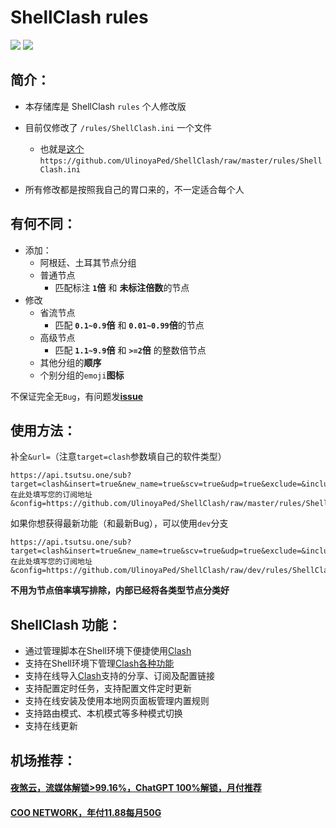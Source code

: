 # ShellClash rules

[![](https://img.shields.io/github/release/Dreamacro/Clash.svg?style=flat-square&label=Clash)](https://github.com/Dreamacro/clash/releases)
[![](https://img.shields.io/github/release/juewuy/ShellClash.svg?style=flat-square&label=ShellClash&colorB=green)](https://github.com/juewuy/ShellClash/releases)

## 简介：

- 本存储库是 ShellClash `rules` 个人修改版
- 目前仅修改了 `/rules/ShellClash.ini` 一个文件
  - 也就是[这个](https://github.com/UlinoyaPed/ShellClash/raw/master/rules/ShellClash.ini) `https://github.com/UlinoyaPed/ShellClash/raw/master/rules/ShellClash.ini`

- 所有修改都是按照我自己的胃口来的，不一定适合每个人

## 有何不同：

- 添加：
  - 阿根廷、土耳其节点分组
  - 普通节点
    - 匹配标注 **`1`倍** 和 **未标注倍数**的节点
- 修改
  - 省流节点
    - 匹配 **`0.1~0.9`倍** 和 **`0.01~0.99`倍**的节点
  - 高级节点
    - 匹配 **`1.1~9.9`倍** 和 **`>=2`倍** 的整数倍节点
  - 其他分组的**顺序**
  - 个别分组的`emoji`**图标**

不保证完全无`Bug`，有问题发[**issue**](https://github.com/UlinoyaPed/ShellClash/issues)

## 使用方法：

补全`&url=`（注意`target=clash`参数填自己的软件类型）

```
https://api.tsutsu.one/sub?target=clash&insert=true&new_name=true&scv=true&udp=true&exclude=&include=&url=在此处填写您的订阅地址&config=https://github.com/UlinoyaPed/ShellClash/raw/master/rules/ShellClash.ini
```

如果你想获得最新功能（和最新Bug），可以使用`dev`分支

```
https://api.tsutsu.one/sub?target=clash&insert=true&new_name=true&scv=true&udp=true&exclude=&include=&url=在此处填写您的订阅地址&config=https://github.com/UlinoyaPed/ShellClash/raw/dev/rules/ShellClash.ini
```

**不用为节点倍率填写排除，内部已经将各类型节点分类好**

## ShellClash 功能：

- 通过管理脚本在Shell环境下便捷使用[Clash](https://github.com/Dreamacro/clash)
- 支持在Shell环境下管理[Clash各种功能](https://lancellc.gitbook.io/clash)
- 支持在线导入[Clash](https://github.com/Dreamacro/clash)支持的分享、订阅及配置链接
- 支持配置定时任务，支持配置文件定时更新
- 支持在线安装及使用本地网页面板管理内置规则
- 支持路由模式、本机模式等多种模式切换
- 支持在线更新

## 机场推荐：

#### [**夜煞云**，流媒体解锁>99.16%，ChatGPT 100%解锁，月付推荐](https://www.night-furyx.com/index.php#/register?code=jcNB7Vp2)
#### [**COO NETWORK**，年付11.88每月50G](https://web.coo.wiki/#/register?code=Ucjvsgka)
